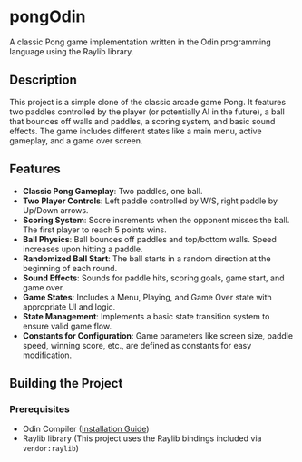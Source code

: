 # pongOdin

A classic Pong game implementation written in the Odin programming language using the Raylib library.

## Description

This project is a simple clone of the classic arcade game Pong. It features two paddles controlled by the player (or potentially AI in the future), a ball that bounces off walls and paddles, a scoring system, and basic sound effects. The game includes different states like a main menu, active gameplay, and a game over screen.

## Features

*   **Classic Pong Gameplay**: Two paddles, one ball.
*   **Two Player Controls**: Left paddle controlled by W/S, right paddle by Up/Down arrows.
*   **Scoring System**: Score increments when the opponent misses the ball. The first player to reach 5 points wins.
*   **Ball Physics**: Ball bounces off paddles and top/bottom walls. Speed increases upon hitting a paddle.
*   **Randomized Ball Start**: The ball starts in a random direction at the beginning of each round.
*   **Sound Effects**: Sounds for paddle hits, scoring goals, game start, and game over.
*   **Game States**: Includes a Menu, Playing, and Game Over state with appropriate UI and logic.
*   **State Management**: Implements a basic state transition system to ensure valid game flow.
*   **Constants for Configuration**: Game parameters like screen size, paddle speed, winning score, etc., are defined as constants for easy modification.

## Building the Project

### Prerequisites

*   Odin Compiler ([Installation Guide](https://odin-lang.org/docs/install/))
*   Raylib library (This project uses the Raylib bindings included via `vendor:raylib`)